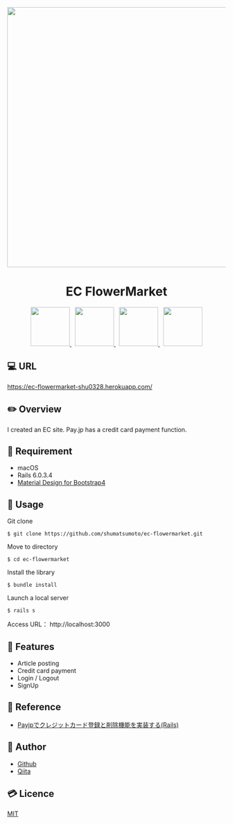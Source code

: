 <div align="center">
  <img src="https://user-images.githubusercontent.com/11171872/113237475-dabc4300-92e1-11eb-9396-2c8968544e43.gif" width="600">
</div>

<h1 align="center">EC FlowerMarket</h1>

<div align="center">
  <a href="https://railsguides.jp/6_0_release_notes.html">
    <img src="https://user-images.githubusercontent.com/11171872/113230027-27e4e880-92d3-11eb-8a73-13b4d438c17c.jpg" height="90">
  </a>&nbsp;
  <a href="https://mdbootstrap.com/">
    <img src="https://user-images.githubusercontent.com/11171872/113248502-119d5380-92f8-11eb-9b85-66678d9b5d46.png" height="90">
  </a>&nbsp;
  <a href="https://pay.jp/">
    <img src="https://user-images.githubusercontent.com/11171872/113249877-778ada80-92fa-11eb-9ddf-6fe1f140153b.png" height="90">
  </a>&nbsp;
  <a href="https://www.heroku.com/">
    <img src="https://user-images.githubusercontent.com/11171872/113230337-c7a27680-92d3-11eb-9e94-c131dfba8f1d.png" height="90">
  </a>
</div>

## :computer: URL

https://ec-flowermarket-shu0328.herokuapp.com/

## :pencil2: Overview

I created an EC site. Pay.jp has a credit card payment function.

## :hammer: Requirement

- macOS
- Rails 6.0.3.4
- [Material Design for Bootstrap4](https://mdbootstrap.com/)

## :pushpin: Usage

Git clone
```
$ git clone https://github.com/shumatsumoto/ec-flowermarket.git
```
Move to directory
```
$ cd ec-flowermarket
```
Install the library
```
$ bundle install
```
Launch a local server
```
$ rails s
```
Access URL： 
http://localhost:3000

## :railway_car: Features

- Article posting
- Credit card payment
- Login / Logout
- SignUp

## :green_book: Reference

- [Payjpでクレジットカード登録と削除機能を実装する(Rails)](https://qiita.com/takachan_coding/items/f7e70794b9ca03b559dd)

## :hatching_chick: Author

- [Github](https://github.com/shumatsumoto)
- [Qiita](https://qiita.com/ShuMatsumoto)

## :credit_card: Licence

[MIT](https://......)

